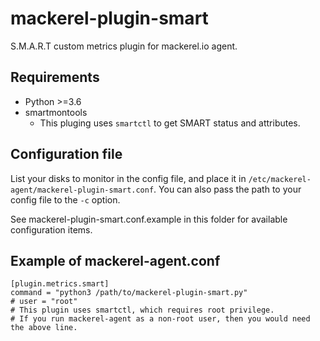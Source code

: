 # mackerel-plugin-smart

S.M.A.R.T custom metrics plugin for mackerel.io agent.

## Requirements

- Python >=3.6
- smartmontools
    - This pluging uses `smartctl` to get SMART status and attributes.

## Configuration file
List your disks to monitor in the config file, and place it in `/etc/mackerel-agent/mackerel-plugin-smart.conf`. You can also pass the path to your config file to the `-c` option.

See mackerel-plugin-smart.conf.example in this folder for available configuration items.

## Example of mackerel-agent.conf
```
[plugin.metrics.smart]
command = "python3 /path/to/mackerel-plugin-smart.py"
# user = "root"
# This plugin uses smartctl, which requires root privilege.
# If you run mackerel-agent as a non-root user, then you would need the above line.
```
